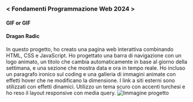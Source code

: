 ### < Fondamenti Programmazione Web 2024 >
#### GIF or GIF
#### Dragan Radic
In questo progetto, ho creato una pagina web interattiva combinando HTML, CSS e JavaScript. Ho progettato una barra di navigazione con un logo animato, un titolo che cambia automaticamente in base al giorno della settimana, e una sezione che mostra data e ora in tempo reale. Ho incluso un paragrafo ironico sul coding e una galleria di immagini animate con effetti hover che ne modificano la dimensione. I link a siti esterni sono stilizzati con effetti dinamici. Utilizzo un tema scuro con accenti turchesi e ho reso il layout responsive con media query.
![Immagine progetto](https://raw.githubusercontent.com/zumatt/Fondamenti-Programmazione-Web-24/main/Attivit%C3%A0/Dragan%20Radic/Progetto%20Finale/ScreenSito.png)

